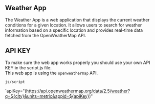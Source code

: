 ## Weather App

The Weather App is a web application that displays the current weather conditions for a given location. It allows users to search for weather information based on a specific location and provides real-time data fetched from the OpenWeatherMap API.

## API KEY

To make sure the web app works properly you should use your own API KEY in the script.js file. <br>
This web app is using the `openweathermap` API.

`js/script`

`apiKey="(https://api.openweathermap.org/data/2.5/weather?q=${city}&units=metric&appid=${apiKey})"

